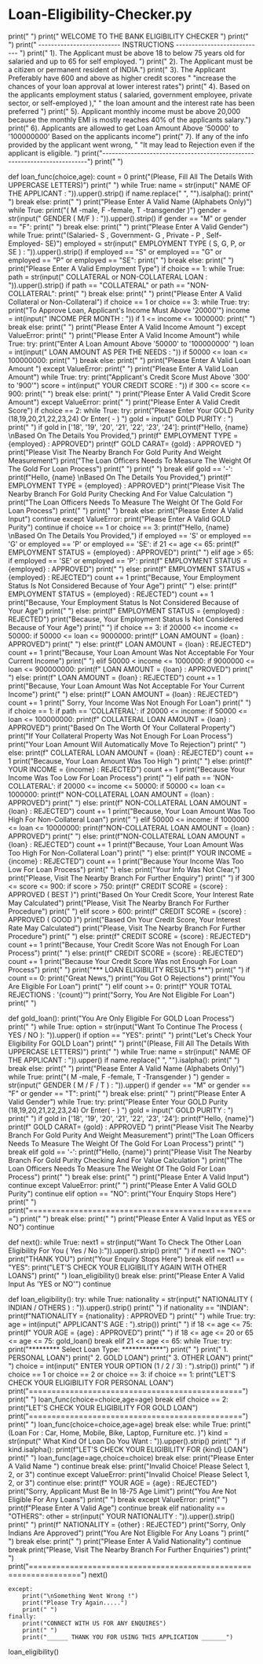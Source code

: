 # Loan-Eligibility-Checker.py
print(" ")
print("        WELCOME TO THE BANK ELIGIBILITY CHECKER         ")
print(" ")
print(" -------------------------- INSTRUCTIONS ---------------------------- ")
print(" 1). The Applicant must be above 18 to below 75 years old for salaried and up to 65 for self employed. ")
print(" 2). The Applicant must be a citizen or permanent resident of INDIA.")
print(" 3). The Applicant Preferably have 600 and above as higher credit scores "
      "increase the chances of your loan approval at lower interest rates")
print(" 4). Based on the applicants employment status ( salaried, government employee, private sector, or self-employed ),"
      " the loan amount and the interest rate has been preferred ")
print(" 5). Applicant monthly income must be above 20,000 because the monthly EMI is mostly reaches 40% of the applicants salary.")
print(" 6). Applicants are allowed to get Loan Amount Above '50000' to '100000000' Based on the applicants income")
print(" 7). If any of the info provided by the applicant went wrong, "
      "It may lead to Rejection even if the applicant is eligible. ")
print("-------------------------------------------------------------------------")
print(" ")

def loan_func(choice,age):
    count = 0
    print("(Please, Fill All The Details With UPPERCASE LETTERS)")
    print(" ")
    while True:
        name = str(input(" NAME OF THE APPLICANT : ")).upper().strip()
        if name.replace(" ", "").isalpha():
            print(" ")
            break
        else:
            print(" ")
            print("Please Enter A Valid Name (Alphabets Only)")
    while True:
        print("( M -male, F -female, T -transgender )")
        gender = str(input(" GENDER ( M/F ) : ")).upper().strip()
        if gender == "M" or gender == "F":
            print(" ")
            break
        else:
            print(" ")
            print("Please Enter A Valid Gender")
    while True:
        print("(Salaried- S , Government- G , Private - P , Self-Employed- SE)")
        employed = str(input(" EMPLOYMENT TYPE ( S, G, P, or SE ) : ")).upper().strip()
        if employed == "S" or employed == "G" or employed == "P" or employed == "SE":
            print(" ")
            break
        else:
            print(" ")
            print("Please Enter A Valid Employment Type")
    if choice == 1:
        while True:
            path = str(input(" COLLATERAL or NON-COLLATERAL LOAN : ")).upper().strip()
            if path == "COLLATERAL" or path == "NON-COLLATERAL":
                print(" ")
                break
            else:
                print(" ")
                print("Please Enter A Valid Collateral or Non-Collateral")
    if choice == 1 or choice == 3:
        while True:
            try:
                print("To Approve Loan, Applicant's Income Must Above '20000'")
                income = int(input(" INCOME PER MONTH : "))
                if 1 <= income <= 1000000:
                    print(" ")
                    break
                else:
                    print(" ")
                    print("Please Enter A Valid Income Amount ")
            except ValueError:
                print(" ")
                print("Please Enter A Valid Income Amount")
        while True:
            try:
                print("Enter A Loan Amount Above '50000' to '100000000' ")
                loan = int(input(" LOAN AMOUNT AS PER THE NEEDS : "))
                if 50000 <= loan <= 100000000:
                    print(" ")
                    break
                else:
                    print(" ")
                    print("Please Enter A Valid Loan Amount ")
            except ValueError:
                print(" ")
                print("Please Enter A Valid Loan Amount")
        while True:
            try:
                print("Applicant's Credit Score Must Above '300' to '900'")
                score = int(input(" YOUR CREDIT SCORE : "))
                if 300 <= score <= 900:
                    print(" ")
                    break
                else:
                    print(" ")
                    print("Please Enter A Valid Credit Score Amount")
            except ValueError:
                print(" ")
                print("Please Enter A Valid Credit Score")
    if choice == 2:
        while True:
            try:
                print("Please Enter Your GOLD Purity (18,19,20,21,22,23,24) Or Enter( - ) ")
                gold = input(" GOLD PURITY : ")
                print(" ")
                if gold in ['18', '19', '20', '21', '22', '23', '24']:
                    print(f"Hello, {name} \nBased On The Details You Provided,")
                    print(f" EMPLOYMENT TYPE = {employed} : APPROVED")
                    print(f" GOLD CARAT= {gold} : APPROVED ")
                    print("Please Visit The Nearby Branch For Gold Purity And Weight Measurement")
                    print("The Loan Officers Needs To Measure The Weight Of The Gold For Loan Process")
                    print(" ")
                    print(" ")
                    break
                elif gold == '-':
                    print(f"Hello, {name} \nBased On The Details You Provided,")
                    print(f" EMPLOYMENT TYPE = {employed} : APPROVED")
                    print("Please Visit The Nearby Branch For Gold Purity Checking And For Value Calculation ")
                    print("The Loan Officers Needs To Measure The Weight Of The Gold For Loan Process")
                    print(" ")
                    print(" ")
                    break
                else:
                    print("Please Enter A Valid Input")
                    continue
            except ValueError:
                print("Please Enter A Valid GOLD Purity")
                continue
    if choice == 1 or choice == 3:
        print(f"Hello, {name} \nBased On The Details You Provided,")
        if employed == 'S' or employed == 'G' or employed == 'P' or employed == 'SE':
            if 21 <= age <= 65:
                print(f" EMPLOYMENT STATUS = {employed} : APPROVED")
                print(" ")
            elif age > 65:
                if employed == 'SE' or employed == 'P':
                    print(f" EMPLOYMENT STATUS = {employed} : APPROVED")
                    print(" ")
                else:
                    print(f" EMPLOYMENT STATUS = {employed} : REJECTED")
                    count += 1
                    print("Because, Your Employment Status Is Not Considered Because of Your Age")
                    print(" ")
            else:
                print(f" EMPLOYMENT STATUS = {employed} : REJECTED")
                count += 1
                print("Because, Your Employment Status Is Not Considered Because of Your Age")
                print(" ")
        else:
            print(f" EMPLOYMENT STATUS = {employed} : REJECTED")
            print("Because, Your Employment Status Is Not Considered Because of Your Age")
            print(" ")
        if choice == 3:
            if 20000 <= income <= 50000:
                if 50000 <= loan <= 9000000:
                    print(f" LOAN AMOUNT = {loan} : APPROVED")
                    print(" ")
                else:
                    print(f" LOAN AMOUNT = {loan} : REJECTED")
                    count += 1
                    print("Because, Your Loan Amount Was Not Acceptable For Your Current Income")
                    print(" ")
            elif 50000 < income <= 1000000:
                if 9000000 <= loan <= 900000000:
                    print(f" LOAN AMOUNT = {loan} : APPROVED")
                    print(" ")
                else:
                    print(f" LOAN AMOUNT = {loan} : REJECTED")
                    count += 1
                    print("Because, Your Loan Amount Was Not Acceptable For Your Current Income")
                    print(" ")
            else:
                print(f" LOAN AMOUNT = {loan} : REJECTED")
                count += 1
                print(" Sorry, Your Income Was Not Enough For Loan")
                print(" ")
        if choice == 1:
            if path == 'COLLATERAL':
                if 20000 <= income:
                    if 50000 <= loan <= 100000000:
                        print(f" COLLATERAL LOAN AMOUNT = {loan} : APPROVED")
                        print("Based On The Worth Of Your Collateral Property")
                        print("If Your Collateral Property Was Not Enough For Loan Process")
                        print("Your Loan Amount Will Automatically Move To Rejection")
                        print(" ")
                    else:
                        print(f" COLLATERAL LOAN AMOUNT = {loan} : REJECTED")
                        count += 1
                        print("Because, Your Loan Amount Was Too High ")
                        print(" ")
                else:
                    print(f" YOUR INCOME = {income} : REJECTED")
                    count += 1
                    print("Because Your Income Was Too Low For Loan Process")
                    print(" ")
            elif path == 'NON-COLLATERAL':
                if 20000 <= income <= 50000:
                    if 50000 <= loan <= 1000000:
                        print(f" NON-COLLATERAL LOAN AMOUNT = {loan} : APPROVED")
                        print(" ")
                    else:
                        print(f" NON-COLLATERAL LOAN AMOUNT = {loan} : REJECTED")
                        count += 1
                        print("Because, Your Loan Amount Was Too High For Non-Collateral Loan")
                        print(" ")
                elif 50000 <= income:
                    if 1000000 <= loan <= 10000000:
                        print(f"NON-COLLATERAL LOAN AMOUNT = {loan} : APPROVED")
                        print(" ")
                    else:
                        print(f"NON-COLLATERAL LOAN AMOUNT = {loan} : REJECTED")
                        count += 1
                        print(f"Because, Your Loan Amount Was Too High For Non-Collateral Loan")
                        print(" ")
                else:
                    print(f" YOUR INCOME = {income} : REJECTED")
                    count += 1
                    print("Because Your Income Was Too Low For Loan Process")
                    print(" ")
            else:
                print("Your Info Was Not Clear,")
                print("Please, Visit The Nearby Branch For Further Enquiry")
                print(" ")
        if 300 <= score <= 900:
            if score > 750:
                print(f" CREDIT SCORE = {score} : APPROVED ( BEST )")
                print("Based On Your Credit Score, Your Interest Rate May Calculated")
                print("Please, Visit The Nearby Branch For Further Procedure")
                print(" ")
            elif score > 600:
                print(f" CREDIT SCORE = {score} : APPROVED ( GOOD )")
                print("Based On Your Credit Score, Your Interest Rate May Calculated")
                print("Please, Visit The Nearby Branch For Further Procedure")
                print(" ")
            else:
                print(f" CREDIT SCORE = {score} : REJECTED")
                count += 1
                print("Because, Your Credit Score Was not Enough For Loan Process")
                print(" ")
        else:
            print(f" CREDIT SCORE = {score} : REJECTED")
            count += 1
            print("Because Your Credit Score Was not Enough For Loan Process")
            print(" ")
    print("*** LOAN ELIGIBILITY RESULTS ***")
    print(" ")
    if count == 0:
        print("Great News,")
        print("You Got O Rejections")
        print("You Are Eligible For Loan")
        print(" ")
    elif count >= 0:
        print(f" YOUR TOTAL REJECTIONS : '{count}'")
        print("Sorry, You Are Not Eligible For Loan")
        print(" ")

def gold_loan():
    print("You Are Only Eligible For GOLD Loan Process")
    print(" ")
    while True:
        option = str(input("Want To Continue The Process ( YES / NO ): ")).upper()
        if option == "YES":
            print(" ")
            print("Let's Check Your Eligibility For GOLD Loan")
            print(" ")
            print("(Please, Fill All The Details With UPPERCASE LETTERS)")
            print(" ")
            while True:
                name = str(input(" NAME OF THE APPLICANT : ")).upper()
                if name.replace(" ", "").isalpha():
                    print(" ")
                    break
                else:
                    print(" ")
                    print("Please Enter A Valid Name (Alphabets Only)")
            while True:
                print("( M -male, F -female, T -Transgender ) ")
                gender = str(input(" GENDER ( M / F / T ) : ")).upper()
                if gender == "M" or gender == "F" or gender == "T":
                    print(" ")
                    break
                else:
                    print(" ")
                    print("Please Enter A Valid Gender")
            while True:
                try:
                    print("Please Enter Your GOLD Purity (18,19,20,21,22,23,24) Or Enter( - ) ")
                    gold = input(" GOLD PURITY : ")
                    print(" ")
                    if gold in ['18', '19', '20', '21', '22', '23', '24']:
                        print(f"Hello, {name}")
                        print(f" GOLD CARAT= {gold} : APPROVED ")
                        print("Please Visit The Nearby Branch For Gold Purity And Weight Measurement")
                        print("The Loan Officers Needs To Measure The Weight Of The Gold For Loan Process")
                        print(" ")
                        break
                    elif gold == '-':
                        print(f"Hello, {name}")
                        print("Please Visit The Nearby Branch For Gold Purity Checking And For Value Calculation ")
                        print("The Loan Officers Needs To Measure The Weight Of The Gold For Loan Process")
                        print(" ")
                        break
                    else:
                        print(" ")
                        print("Please Enter A Valid Input")
                        continue
                except ValueError:
                    print(" ")
                    print("Please Enter A Valid GOLD Purity")
                    continue
        elif option == "NO":
            print("Your Enquiry Stops Here")
            print(" ")
            print("==================================================")
            print(" ")
            break
        else:
            print(" ")
            print("Please Enter A Valid Input as YES or NO")
            continue

def next():
    while True:
        next1 = str(input("Want To Check The Other Loan Eligibility For You ( Yes / No ):")).upper().strip()
        print(" ")
        if next1 == "NO":
            print("THANK YOU")
            print("Your Enquiry Stops Here")
            break
        elif next1 == "YES":
            print("LET'S CHECK YOUR ELIGIBILITY AGAIN WITH OTHER LOANS")
            print(" ")
            loan_eligibility()
            break
        else:
            print("Please Enter A Valid Input As 'YES or NO'")
            continue

def loan_eligibility():
    try:
        while True:
            nationality = str(input(" NATIONALITY ( INDIAN / OTHERS ) : ")).upper().strip()
            print(" ")
            if nationality == "INDIAN":
                print(f"NATIONALITY = {nationality} : APPROVED ")
                print(" ")
                while True:
                    try:
                        age = int(input(" APPLICANT'S AGE : ").strip())
                        print(" ")
                        if 18 <= age <= 75:
                            print(f" YOUR AGE = {age} : APPROVED")
                            print(" ")
                            if 18 <= age <= 20 or 65 <= age <= 75:
                                gold_loan()
                                break
                            elif 21 <= age <= 65:
                                while True:
                                    try:
                                        print("********* Select Loan Type: ************")
                                        print(" ")
                                        print("  1. PERSONAL LOAN")
                                        print("  2. GOLD LOAN")
                                        print("  3. OTHER LOAN")
                                        print(" ")
                                        choice = int(input(" ENTER YOUR OPTION (1 / 2 / 3) : ").strip())
                                        print(" ")
                                        if choice == 1 or choice == 2 or choice == 3:
                                            if choice == 1:
                                                print("LET'S CHECK YOUR ELIGIBILITY FOR PERSONAL LOAN")
                                                print("===============================================")
                                                print(" ")
                                                loan_func(choice=choice,age=age)
                                                break
                                            elif choice == 2:
                                                print("LET'S CHECK YOUR ELIGIBILITY FOR GOLD LOAN")
                                                print("===============================================")
                                                print(" ")
                                                loan_func(choice=choice,age=age)
                                                break
                                            else:
                                                while True:
                                                    print("(Loan For : Car, Home, Mobile, Bike, Laptop, Furniture etc. )")
                                                    kind = str(input(" What Kind Of Loan Do You Want : ")).upper().strip()
                                                    print(" ")
                                                    if kind.isalpha():
                                                        print(f"LET'S CHECK YOUR ELIGIBILITY FOR {kind} LOAN")
                                                        print(" ")
                                                        loan_func(age=age,choice=choice)
                                                        break
                                                    else:
                                                        print("Please Enter A Valid Name ")
                                                        continue
                                                break
                                        else:
                                            print("Invalid Choice! Please Select 1, 2, or 3")
                                            continue
                                    except ValueError:
                                        print("Invalid Choice! Please Select 1, 2, or 3")
                                        continue
                        else:
                            print(f" YOUR AGE = {age} : REJECTED")
                            print("Sorry, Applicant Must Be In 18-75 Age Limit")
                            print("You Are Not Eligible For Any Loans")
                            print(" ")
                            break
                    except ValueError:
                        print(" ")
                        print(f"Please Enter A Valid Age")
                        continue
                    break
            elif nationality == "OTHERS":
                other = str(input(" YOUR NATIONALITY : ")).upper().strip()
                print(" ")
                print(f" NATIONALITY = {other} : REJECTED")
                print("Sorry, Only Indians Are Approved")
                print("You Are Not Eligible For Any Loans ")
                print(" ")
                break
            else:
                print(" ")
                print("Please Enter A Valid Nationality")
                continue
            break
        print("Please, Visit The Nearby Branch For Further Enquiries")
        print(" ")
        print("=================================================================")
        next()

    except:
        print("\nSomething Went Wrong !")
        print("Please Try Again.....")
        print(" ")
    finally:
        print("CONNECT WITH US FOR ANY ENQUIRES")
        print(" ")
        print("______ THANK YOU FOR USING THIS APPLICATION _______")

loan_eligibility()
